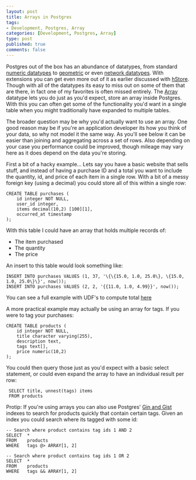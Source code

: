 ```yaml
--- 
layout: post
title: Arrays in Postgres
tags: 
- Development, Postgres, Array
categories: [Development, Postgres, Array]
type: post
published: true
comments: false
---
```


Postgres out of the box has an abundance of datatypes, from standard [numeric datatypes](http://www.postgresql.org/docs/9.1/static/datatype.html#DATATYPE-NUMERIC) to [geometric](http://www.postgresql.org/docs/9.1/static/datatype-geometric.html) or even [network datatypes](http://www.postgresql.org/docs/9.1/static/datatype-net-types.html). With extensions you can get even more out of it as earlier discussed with [hStore](http://craigkerstiens.com/2012/06/11/schemaless-django/). Though with all of the datatypes its easy to miss out on some of them that are there, in fact one of my favorites is often missed entirely. The [Array](http://www.postgresql.org/docs/9.1/static/arrays.html) datatype lets you do just as you'd expect, store an array inside Postgres. With this you can often get some of the functionality you'd want in a single table when you might traditionally have expanded to multiple tables. 

The broader question may be why you'd actually want to use an array. One good reason may be if you're an application developer its how you think of your data, so why not model it the same way. As you'll see below it can be easier than joining and aggregating across a set of rows. Also depending on your case you performance could be improved, though mileage may vary here as it does depend on the data you're storing.

First a bit of a hacky example... Lets say you have a basic website that sells stuff, and instead of having a purchase ID and a total you want to include the quantity, id, and price of each item in a single row. With a bit of a messy foreign key (using a decimal) you could store all of this within a single row:

    CREATE TABLE purchases (
	    id integer NOT NULL,
	    user_id integer,
	    items decimal(10,2) [100][1],
		occurred_at timestamp
	);

With this table I could have an array that holds multiple records of:

* The item purchased
* The quantity
* The price

<!-- more -->

An insert to this table would look something like:

    INSERT INTO purchases VALUES (1, 37, '\{\{15.0, 1.0, 25.0\}, \{15.0, 1.0, 25.0\}\}', now());
	INSERT INTO purchases VALUES (2, 2, '{{11.0, 1.0, 4.99}}', now());
	
You can see a full example with UDF's to compute total [here](https://github.com/craigkerstiens/postgres-demo)

A more practical example may actually be using an array for tags. If you were to tag your purchases:
    
	CREATE TABLE products (
	    id integer NOT NULL,
	    title character varying(255),
	    description text,
        tags text[],
	    price numeric(10,2)
	);

You could then query those just as you'd expect with a basic select statement, or could even expand the array to have an individual result per row:

     SELECT title, unnest(tags) items
     FROM products

Protip: If you're using arrays you can also use Postgres' [Gin and Gist](http://www.postgresql.org/docs/9.1/static/textsearch-indexes.html) indexes to search for products quickly that contain certain tags. Given an index you could search where its tagged with some id:

    -- Search where product contains tag ids 1 AND 2
    SELECT  *
	FROM    products
	WHERE   tags @> ARRAY[1, 2]
	
	-- Search where product contains tag ids 1 OR 2
	SELECT  *
	FROM    products
	WHERE   tags && ARRAY[1, 2]

<!-- Perfect Audience - why postgres - DO NOT MODIFY -->
<img src="http://ads.perfectaudience.com/seg?add=691030&t=2" width="1" height="1" border="0" />
<!-- End of Audience Pixel -->
